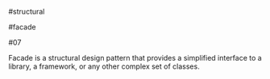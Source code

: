 #structural

#facade

#07

Facade 
is a structural design pattern 
that provides a simplified interface 
to a library, a framework, 
or any other complex set of classes.

